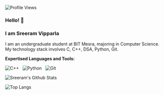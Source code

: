 
![Profile Views](https://komarev.com/ghpvc/?username=SreeramVipparla&color=blue)

### Hello! 👋
### I am Sreeram Vipparla 


I am an undergraduate student at BIT Mesra, majoring in Computer Science. My technology stack involves C, C++, DSA, Python, Git.

**Expertised Languages and Tools:** 


![C++](https://img.shields.io/badge/-C%2B%2B-important?logo=c%2B%2B&style=social)&nbsp;&nbsp;
![Python](https://img.shields.io/badge/-Python-black?logo=Python&style=social)&nbsp;&nbsp;
![Git](https://img.shields.io/badge/-Git-black?logo=git&style=social)&nbsp;&nbsp;

![Sreeram's Github Stats](https://github-readme-stats.vercel.app/api?username=sreeramvipparla&count_private=true&show_icons=true&include_all_commits=true)

![Top Langs](https://github-readme-stats.vercel.app/api/top-langs/?username=sreeramvipparla&hide=TeX&layout=compact)
